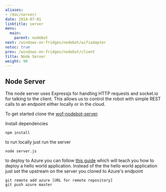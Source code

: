 ```yaml
---
aliases:
- /doc/server/
date: 2014-07-01
linktitle: server 
menu:
  main:
    parent: nodebot 
next: /windows-on-fridges/nodebot/wifiadapter
notoc: true
prev: /windows-on-fridges/nodebot/client
title: Node Server
weight: 90
---
```


## Node Server

The node server uses Expressjs for handling HTTP requests and socket.io for talking to the client. This allows us to control the robot with simple REST calls to an endpoint either locally or in the cloud.

To get started clone the [wof-nodebot-server](http://github.com/ms-iot/wof-nodebot-server).

Install dependencies

    npm install
    
to run locally just run the server

    node server.js
    
to deploy to Azure you can follow [this guide](http://azure.microsoft.com/en-us/documentation/articles/web-sites-nodejs-develop-deploy-mac/) which will teach you how to deploy a hello world application. Instead of the the hello world application just set the upstream on the server you cloned to Azure's endpoint

    git remote add azure [URL for remote repository]
    git push azure master
    

